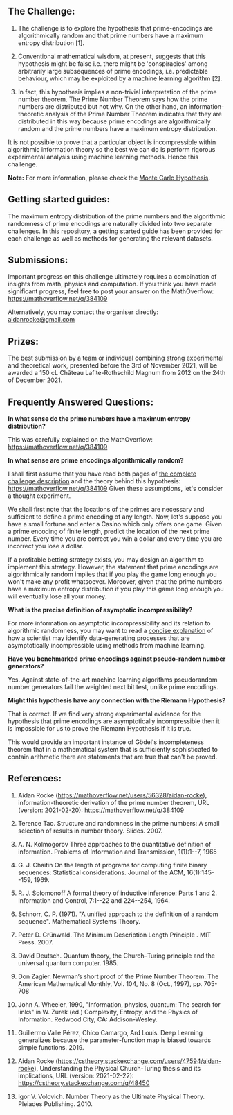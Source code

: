 ## The Challenge:

1. The challenge is to explore the hypothesis that prime-encodings are algorithmically random and that prime numbers have a maximum entropy distribution [1].

2. Conventional mathematical wisdom, at present, suggests that this hypothesis might be false i.e. there might be 'conspiracies' among arbitrarily large subsequences of prime encodings, i.e. predictable behaviour, which may be exploited by a machine learning algorithm [2].

3. In fact, this hypothesis implies a non-trivial interpretation of the prime number theorem. The Prime Number Theorem says how the prime numbers are distributed but not why. On the other hand, an information-theoretic analysis of the Prime Number Theorem indicates that they are distributed in this way because prime encodings are algorithmically random and the prime numbers have a maximum entropy distribution.

It is not possible to prove that a particular object is incompressible within algorithmic information theory so
the best we can do is perform rigorous experimental analysis using machine learning methods. Hence this challenge.

**Note:** For more information, please check the [Monte Carlo Hypothesis](https://github.com/AidanRocke/Monte-Carlo-Hypothesis/blob/main/monte-carlo-hypothesis.pdf).

## Getting started guides:

The maximum entropy distribution of the prime numbers and the algorithmic randomness of prime encodings are naturally divided into two separate challenges. In this repository, a getting started guide has been provided for each challenge as well as
methods for generating the relevant datasets.

## Submissions:

Important progress on this challenge ultimately requires a combination of insights from math, physics and computation.
If you think you have made significant progress, feel free to post your answer on the MathOverflow: https://mathoverflow.net/q/384109

Alternatively, you may contact the organiser directly: aidanrocke@gmail.com

## Prizes:

The best submission by a team or individual combining strong experimental and
theoretical work, presented before the 3rd of November 2021, will be awarded
a 150 cL Château Lafite-Rothschild Magnum from 2012 on the 24th of December 2021.

## Frequently Answered Questions:

**In what sense do the prime numbers have a maximum entropy distribution?**

This was carefully explained on the MathOverflow: https://mathoverflow.net/q/384109

**In what sense are prime encodings algorithmically random?**

I shall first assume that you have read both pages of [the complete challenge description](https://github.com/AidanRocke/Monte-Carlo-Hypothesis/blob/main/monte-carlo-hypothesis.pdf) and the theory behind this hypothesis: https://mathoverflow.net/q/384109
Given these assumptions, let's consider a thought experiment.

We shall first note that the locations of the primes are necessary and sufficient to define a prime encoding of any
length. Now, let's suppose you have a small fortune and enter a Casino which only offers one game. Given a prime encoding
of finite length, predict the location of the next prime number. Every time you are correct you win a dollar and every
time you are incorrect you lose a dollar.

If a profitable betting strategy exists, you may design an algorithm to implement this strategy. However, the statement
that prime encodings are algorithmically random implies that if you play the game long enough you won't make any profit
whatsoever. Moreover, given that the prime numbers have a maximum entropy distribution if you play this game long enough
you will eventually lose all your money.

**What is the precise definition of asymptotic incompressibility?**

For more information on asymptotic incompressibility and its relation to algorithmic randomness, you may want to
read a [concise explanation](https://github.com/AidanRocke/Monte-Carlo-Hypothesis/blob/main/theory/asymptotic_incompressibility.pdf) of how a scientist may identify data-generating processes that are asymptotically incompressible using methods from machine learning.

**Have you benchmarked prime encodings against pseudo-random number generators?**

Yes. Against state-of-the-art machine learning algorithms pseudorandom number generators fail the weighted next bit test, unlike prime encodings.

**Might this hypothesis have any connection with the Riemann Hypothesis?**

That is correct. If we find very strong experimental evidence for the hypothesis
that prime encodings are asymptotically incompressible then it is impossible for
us to prove the Riemann Hypothesis if it is true.

This would provide an important instance of Gödel's incompleteness theorem that in a
mathematical system that is sufficiently sophisticated to contain arithmetic there
are statements that are true that can't be proved.

## References:

1. Aidan Rocke (https://mathoverflow.net/users/56328/aidan-rocke), information-theoretic derivation of the prime number theorem, URL (version: 2021-02-20): https://mathoverflow.net/q/384109

2. Terence Tao. Structure and randomness in the prime numbers: A small selection of results in number theory. Slides. 2007.

3. A. N. Kolmogorov Three approaches to the quantitative definition of information. Problems of Information and Transmission, 1(1):1--7, 1965

4. G. J. Chaitin On the length of programs for computing finite binary sequences: Statistical considerations. Journal of the ACM, 16(1):145--159, 1969.

5. R. J. Solomonoff A formal theory of inductive inference: Parts 1 and 2. Information and Control, 7:1--22 and 224--254, 1964.

6. Schnorr, C. P. (1971). "A unified approach to the definition of a random sequence". Mathematical Systems Theory.

7. Peter D. Grünwald. The Minimum Description Length Principle . MIT Press. 2007.

8. David Deutsch. Quantum theory, the Church–Turing principle and the universal quantum computer. 1985.

9. Don Zagier. Newman’s short proof of the Prime Number Theorem. The American Mathematical Monthly, Vol. 104, No. 8 (Oct., 1997), pp. 705-708

10. John A. Wheeler, 1990, "Information, physics, quantum: The search for links" in W. Zurek (ed.) Complexity, Entropy, and the Physics of Information. Redwood City, CA: Addison-Wesley.

11. Guillermo Valle Pérez, Chico Camargo, Ard Louis. Deep Learning generalizes because the parameter-function map is biased towards simple functions. 2019.

12. Aidan Rocke (https://cstheory.stackexchange.com/users/47594/aidan-rocke), Understanding the Physical Church-Turing thesis and its implications, URL (version: 2021-02-22): https://cstheory.stackexchange.com/q/48450

13. Igor V. Volovich. Number Theory as the Ultimate Physical Theory. Pleiades Publishing. 2010.
